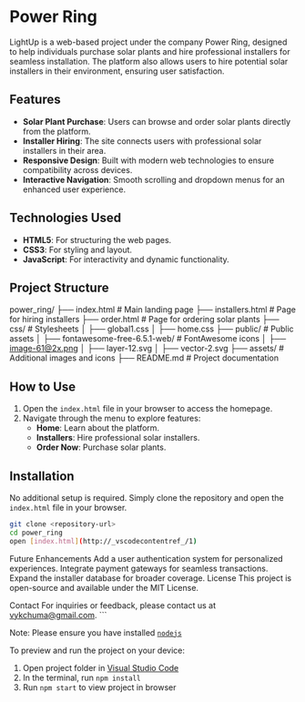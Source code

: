 # Power Ring

 LightUp is a web-based project under the company Power Ring, designed to help individuals purchase solar plants and hire professional installers for seamless installation. The platform also allows users to hire potential solar installers in their environment, ensuring user satisfaction.

## Features

- **Solar Plant Purchase**: Users can browse and order solar plants directly from the platform.
- **Installer Hiring**: The site connects users with professional solar installers in their area.
- **Responsive Design**: Built with modern web technologies to ensure compatibility across devices.
- **Interactive Navigation**: Smooth scrolling and dropdown menus for an enhanced user experience.

## Technologies Used

- **HTML5**: For structuring the web pages.
- **CSS3**: For styling and layout.
- **JavaScript**: For interactivity and dynamic functionality.

## Project Structure
power_ring/ ├── index.html # Main landing page ├── installers.html # Page for hiring installers ├── order.html # Page for ordering solar plants ├── css/ # Stylesheets │ ├── global1.css │ ├── home.css ├── public/ # Public assets │ ├── fontawesome-free-6.5.1-web/ # FontAwesome icons │ ├── image-61@2x.png │ ├── layer-12.svg │ ├── vector-2.svg ├── assets/ # Additional images and icons ├── README.md # Project documentation

## How to Use

1. Open the `index.html` file in your browser to access the homepage.
2. Navigate through the menu to explore features:
   - **Home**: Learn about the platform.
   - **Installers**: Hire professional solar installers.
   - **Order Now**: Purchase solar plants.

## Installation

No additional setup is required. Simply clone the repository and open the `index.html` file in your browser.

```bash
git clone <repository-url>
cd power_ring
open [index.html](http://_vscodecontentref_/1)
```

Future Enhancements
Add a user authentication system for personalized experiences.
Integrate payment gateways for seamless transactions.
Expand the installer database for broader coverage.
License
This project is open-source and available under the MIT License.

Contact
For inquiries or feedback, please contact us at vykchuma@gmail.com. ```

Note: Please ensure you have installed <code><a href="https://nodejs.org/en/download/">nodejs</a></code>

To preview and run the project on your device:
1) Open project folder in <a href="https://code.visualstudio.com/download">Visual Studio Code</a>
2) In the terminal, run `npm install`
3) Run `npm start` to view project in browser


